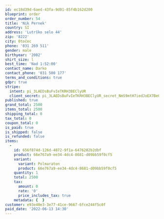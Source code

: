 ```yaml
---
id: ec18d39d-6aed-43fa-9d01-85f4b162d200
blueprint: order
order_number: 54
title: 'Nik Pernek'
country: SI
address: 'Lutrško selo 44'
zip: '8222'
city: Otočec
phone: '031 269 511'
gender: male
birthyear: '2002'
shirt_size: l
best_time: 'Nad 1:52:00'
contact_name: Darko
contact_phone: '031 500 177'
terms_and_conditions: true
gdpr: true
stripe:
  intent: pi_3LAEDsBuFvIeTKRH3BEClyUR
  client_secret: pi_3LAEDsBuFvIeTKRH3BEClyUR_secret_NmS9mtH7iedJoEX7BeOP8wBLJ
published: true
grand_total: 2500
items_total: 2500
shipping_total: 0
tax_total: 0
coupon_total: 0
is_paid: true
is_shipped: false
is_refunded: false
items:
  -
    id: 656f874d-126d-4872-9f1a-6476202b2dbf
    product: 66e767a9-ee34-4dc4-8681-d09bb59f0cf5
    variant:
      variant: Polmaraton
      product: 66e767a9-ee34-4dc4-8681-d09bb59f0cf5
    quantity: 1
    total: 2500
    tax:
      amount: 0
      rate: '0'
      price_includes_tax: true
    metadata: {  }
customer: e93e40e3-3e77-41ce-9667-6fce244f5c0f
paid_date: '2022-06-13 14:30'
---
```

